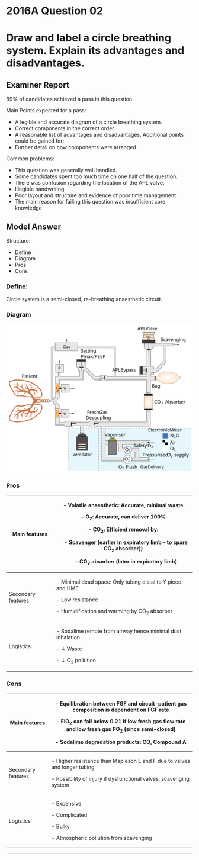 # 2016A Question 02 
# Draw and label a circle breathing system. Explain its advantages and disadvantages.


## Examiner Report
89% of candidates achieved a pass in this question


Main Points expected for a pass:
* A legible and accurate diagram of a circle breathing system.
* Correct components in the correct order.
* A reasonable list of advantages and disadvantages.
Additional points could be gained for:
* Further detail on how components were arranged.


Common problems:
* This question was generally well handled.
* Some candidates spent too much time on one half of the question.
* There was confusion regarding the location of the APL valve.
* Illegible handwriting
* Poor layout and structure and evidence of poor time management
* The main reason for failing this question was insufficient core knowledge

## Model Answer
Structure:
- Define
- Diagram
- Pros
- Cons

### Define: 
Circle system is a semi-closed, re-breathing anaesthetic circuit.

### Diagram

<img src="\resources\circle-system.svg">

### Pros

|Main features|<p>- Volatile anaesthetic: Accurate, minimal waste</p><p>- O<sub>2</sub>: Accurate, can deliver 100%</p><p>- CO<sub>2</sub>: Efficient removal by:</p><p>&emsp;- Scavenger (earlier in expiratory limb – to spare CO<sub>2</sub> absorber))</p><p>&emsp;- CO<sub>2</sub> absorber (later in expiratory limb)</p>|
| -- | -- |
|Secondary features|<p>- Minimal dead space: Only tubing distal to Y piece and HME</p><p>- Low resistance</p><p>- Humidification and warming by CO<sub>2</sub> absorber</p>|
|Logistics|<p>- Sodalime remote from airway hence minimal dust inhalation</p><p>- ↓ Waste</p><p>- ↓ O<sub>2</sub> pollution</p>|

### Cons

|Main features|<p>- Equilibration between FGF and circuit-patient gas composition is dependent on FGF rate</p><p>- FiO<sub>2</sub> can fall below 0.21 if low fresh gas flow rate and low fresh gas PO<sub>2</sub> (since semi-closed)</p><p>- Sodalime degradation products: CO, Compound A</p>|
| -- | -- |
|Secondary features|<p>- Higher resistance than Mapleson E and F due to valves and longer tubing</p><p>- Possibility of injury if dysfunctional valves, scavenging system</p>|
|Logistics|<p>- Expensive</p><p>- Complicated</p><p>- Bulky</p><p>- Atmospheric pollution from scavenging</p>|



--- 

